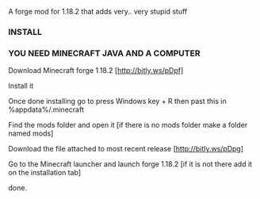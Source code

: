 A forge mod for 1.18.2 that adds very.. very stupid stuff

### INSTALL
### YOU NEED MINECRAFT JAVA AND A COMPUTER

Download Minecraft forge 1.18.2 [http://bitly.ws/pDpf]

Install it

Once done installing go to press Windows key + R then past this in %appdata%/.minecraft

Find the mods folder and open it [if there is no mods folder make a folder named mods]

Download the file attached to most recent release [http://bitly.ws/pDpg]

Go to the Minecraft launcher and launch forge 1.18.2 [if it is not there add it on the installation tab]

done.
